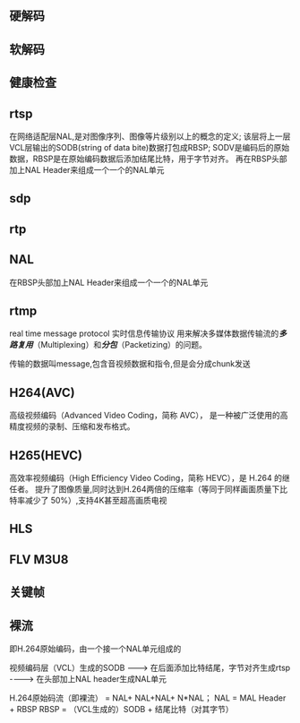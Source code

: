 ## 硬解码

## 软解码

## 健康检查

## rtsp
在网络适配层NAL,是对图像序列、图像等片级别以上的概念的定义;
该层将上一层VCL层输出的SODB(string of data bite)数据打包成RBSP;
SODV是编码后的原始数据，RBSP是在原始编码数据后添加结尾比特，用于字节对齐。
再在RBSP头部加上NAL Header来组成一个一个的NAL单元

## sdp

## rtp

## NAL
在RBSP头部加上NAL Header来组成一个一个的NAL单元

## rtmp
real time message protocol 实时信息传输协议
用来解决多媒体数据传输流的***多路复用***（Multiplexing）和***分包***（Packetizing）的问题。

传输的数据叫message,包含音视频数据和指令,但是会分成chunk发送

## H264(AVC)
高级视频编码（Advanced Video Coding，简称 AVC），
是一种被广泛使用的高精度视频的录制、压缩和发布格式。

## H265(HEVC)
高效率视频编码（High Efficiency Video Coding，简称 HEVC），是 H.264 的继任者。
提升了图像质量,同时达到H.264两倍的压缩率（等同于同样画面质量下比特率减少了 50%）,支持4K甚至超高画质电视

## HLS

## FLV M3U8

## 关键帧


## 裸流
即H.264原始编码，由一个接一个NAL单元组成的


视频编码层（VCL）生成的SODB ---> 
在后面添加比特结尾，字节对齐生成rtsp ----> 
在头部加上NAL header生成NAL单元 

H.264原始码流（即裸流） = NAL+ NAL+NAL+ N*NAL；
NAL = MAL Header + RBSP 
RBSP = （VCL生成的）SODB + 结尾比特（对其字节）